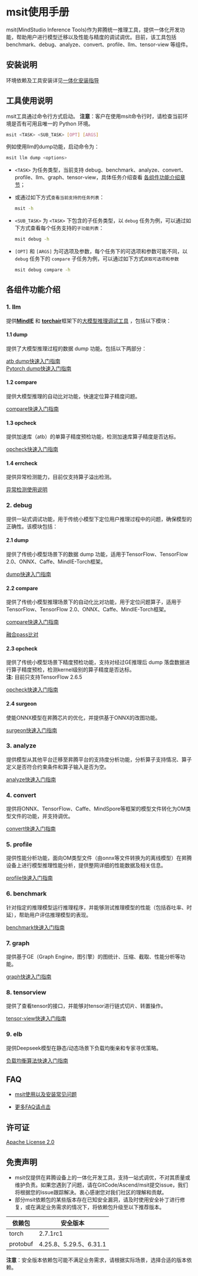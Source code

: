 #  msit使用手册

msit(MindStudio Inference Tools)作为昇腾统一推理工具，提供一体化开发功能，帮助用户进行模型迁移以及性能与精度的调试调优。目前，该工具包括 benchmark、debug、analyze、convert、profile、llm、tensor-view 等组件。

## 安装说明
环境依赖及工具安装详见[一体化安装指导](./docs/install/README.md)

## 工具使用说明
msit工具通过命令行方式启动。
**注意**：客户在使用msit命令行时，请检查当前环境是否有可用且唯一的 Python 环境。

```bash
msit <TASK> <SUB_TASK> [OPT] [ARGS]
```
例如使用llm的dump功能，启动命令为：
```bash
msit llm dump <options>
```
- `<TASK>` 为任务类型，当前支持 debug、benchmark、analyze、convert、profile、llm、graph、tensor-view，具体任务介绍查看 [各组件功能介绍章节](#各组件功能介绍)；
- 或通过如下方式```查看当前支持的任务列表```：

    ```bash
    msit -h
    ```

- `<SUB_TASK>` 为 `<TASK>` 下包含的子任务类型，以 `debug` 任务为例，可以通过如下方式查看每个任务支持的`子功能列表`：

    ```bash
    msit debug -h
    ```


- `[OPT]` 和 `[ARGS]` 为可选项及参数，每个任务下的可选项和参数可能不同，以 `debug` 任务下的 `compare` 子任务为例，可以通过如下方式`获取可选项和参数`

    ```bash
    msit debug compare -h
    ```
  
## 各组件功能介绍
### 1. llm
提供[**MindIE**](https://www.hiascend.com/software/mindie) 和 [**torchair**](/msit/docs/glossary/README.md#torchairtorch-图模式)框架下的[大模型推理调试工具](./docs/llm/README.md) ，包括以下模块：

#### 1.1 dump
提供了大模型推理过程的数据 dump 功能。包括以下两部分：

[atb dump快速入门指南](./docs/llm/工具-DUMP加速库数据使用说明.md)\
[Pytorch dump快速入门指南](./docs/llm/工具-Pytorch场景数据dump.md)
#### 1.2 compare
提供大模型推理的自动比对功能，快速定位算子精度问题。

[compare快速入门指南](./docs/llm/工具-大模型精度比对.md)

#### 1.3 opcheck
提供加速库（atb）的单算子精度预检功能，检测加速库算子精度是否达标。

[opcheck快速入门指南](./docs/llm/工具-精度预检使用说明.md)

#### 1.4 errcheck
提供异常检测能力，目前仅支持算子溢出检测。

[异常检测使用说明](./docs/llm/工具-异常检测使用说明.md)

### 2. debug
提供一站式调试功能，用于传统小模型下定位用户推理过程中的问题，确保模型的正确性。该模块包括：

#### 2.1 dump
提供了传统小模型场景下的数据 dump 功能，适用于TensorFlow、TensorFlow 2.0、ONNX、Caffe、MindIE-Torch框架。

[dump快速入门指南](./docs/debug/dump/README.md) 

#### 2.2 compare
提供了传统小模型推理场景下的自动化比对功能，用于定位问题算子，适用于TensorFlow、TensorFlow 2.0、ONNX、Caffe、MindIE-Torch框架。

[compare快速入门指南](./docs/debug/compare/README.md)

[融合pass比对](./docs/debug/compare/融合算子匹配对应pass使用说明.md)

#### 2.3 opcheck
提供了传统小模型场景下精度预检功能，支持对经过GE推理后 dump 落盘数据进行算子精度预检，检测kernel级别的算子精度是否达标。\
**注:** 目前只支持TensorFlow 2.6.5

[opcheck快速入门指南](./docs/debug/opcheck/README.md) 

#### 2.4 surgeon
使能ONNX模型在昇腾芯片的优化，并提供基于ONNX的改图功能。

[surgeon快速入门指南](./docs/debug/surgeon/README.md)

### 3. analyze
提供模型从其他平台迁移至昇腾平台的支持度分析功能，分析算子支持情况、算子定义是否符合约束条件和算子输入是否为空。

[analyze快速入门指南](./components/analyze/README.md) 

### 4. convert
提供将ONNX、TensorFlow、Caffe、MindSpore等框架的模型文件转化为OM类型文件的功能，并支持调优。

[convert快速入门指南](./docs/convert/README.md)

### 5. profile
提供性能分析功能，面向OM类型文件（由onnx等文件转换为的离线模型）在昇腾设备上进行模型推理性能分析，提供整网详细的性能数据及相关信息。

[profile快速入门指南](./docs/profile/README.md)

### 6. benchmark
针对指定的推理模型运行推理程序，并能够测试推理模型的性能（包括吞吐率、时延），帮助用户评估推理模型的表现。

[benchmark快速入门指南](./docs/benchmark/README.md) 

### 7. graph
提供基于GE（Graph Engine，图引擎）的图统计、压缩、截取、性能分析等功能。

[graph快速入门指南](./docs/graph/README.md) 

### 8. tensorview
提供了查看tensor的接口，并能够对tensor进行链式切片、转置操作。

[tensor-view快速入门指南](./docs/tensor_view/README.md)

### 9. elb
提供Deepseek模型在静态/动态场景下负载均衡亲和专家寻优策略。

[负载均衡算法快速入门指南](./docs/expert_load_balancing/工具-负载均衡亲和专家寻优.md)

## FAQ

* [msit使用以及安装常见问题](https://gitcode.com/Ascend/msit/wiki/msit%E7%9A%84%E5%AE%89%E8%A3%85%E4%B8%8E%E7%8E%AF%E5%A2%83%E9%85%8D%E7%BD%AE%2Fmsit%E5%AE%89%E8%A3%85.md)

* [更多FAQ请点击](./docs/FAQ.md)


## 许可证

[Apache License 2.0](/LICENSE)

## 免责声明

- msit仅提供在昇腾设备上的一体化开发工具，支持一站式调优，不对其质量或维护负责。如果您遇到了问题，请在GitCode/Ascend/msit提交issue，我们将根据您的issue跟踪解决。衷心感谢您对我们社区的理解和贡献。
- 部分msit依赖包的某些版本存在已知安全漏洞，请及时使用安全补丁进行修复，或在满足业务需求的情况下，将依赖包升级至以下推荐版本。

| 依赖包         | 安全版本                     |
| ------------- |------------------------------|
| torch         | 2.7.1rc1                     |
| protobuf      | 4.25.8、5.29.5、6.31.1       |

**注意**：安全版本依赖包可能不满足业务需求，请根据实际场景，选择合适的版本依赖。